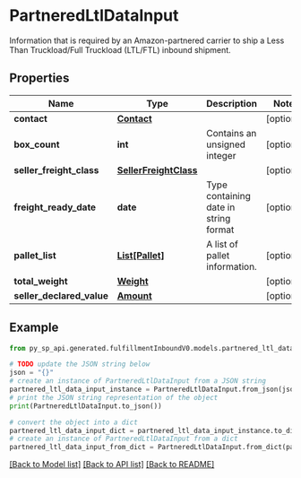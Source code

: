 # PartneredLtlDataInput

Information that is required by an Amazon-partnered carrier to ship a Less Than Truckload/Full Truckload (LTL/FTL) inbound shipment.

## Properties

Name | Type | Description | Notes
------------ | ------------- | ------------- | -------------
**contact** | [**Contact**](Contact.md) |  | [optional] 
**box_count** | **int** | Contains an unsigned integer | [optional] 
**seller_freight_class** | [**SellerFreightClass**](SellerFreightClass.md) |  | [optional] 
**freight_ready_date** | **date** | Type containing date in string format | [optional] 
**pallet_list** | [**List[Pallet]**](Pallet.md) | A list of pallet information. | [optional] 
**total_weight** | [**Weight**](Weight.md) |  | [optional] 
**seller_declared_value** | [**Amount**](Amount.md) |  | [optional] 

## Example

```python
from py_sp_api.generated.fulfillmentInboundV0.models.partnered_ltl_data_input import PartneredLtlDataInput

# TODO update the JSON string below
json = "{}"
# create an instance of PartneredLtlDataInput from a JSON string
partnered_ltl_data_input_instance = PartneredLtlDataInput.from_json(json)
# print the JSON string representation of the object
print(PartneredLtlDataInput.to_json())

# convert the object into a dict
partnered_ltl_data_input_dict = partnered_ltl_data_input_instance.to_dict()
# create an instance of PartneredLtlDataInput from a dict
partnered_ltl_data_input_from_dict = PartneredLtlDataInput.from_dict(partnered_ltl_data_input_dict)
```
[[Back to Model list]](../README.md#documentation-for-models) [[Back to API list]](../README.md#documentation-for-api-endpoints) [[Back to README]](../README.md)


